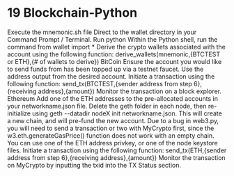 # 19 Blockchain-Python
Execute the mnemonic.sh file
Direct to the wallet directory in your Command Prompt / Terminal.
Run python
Within the Python shell, run the command from wallet import *
Derive the crypto wallets associated with the account using the following function:
derive_wallets(mnemonic,{BTCTEST or ETH},{# of wallets to derive})
BitCoin
Ensure the account you would like to send funds from has been topped up via a testnet faucet.
Use the address output from the desired account.
Initiate a transaction using the following function:
send_tx(BTCTEST,{sender address from step 6},{receiving address},{amount})
Monitor the transaction on a block explorer.
Ethereum
Add one of the ETH addresses to the pre-allocated accounts in your networkname.json file.
Delete the geth folder in each node, then re-initialize using geth --datadir nodeX init networkname.json. This will create a new chain, and will pre-fund the new account.
Due to a bug in web3.py, you will need to send a transaction or two with MyCrypto first, since the w3.eth.generateGasPrice() function does not work with an empty chain. You can use one of the ETH address privkey, or one of the node keystore files.
Initiate a transaction using the following function:
send_tx(ETH,{sender address from step 6},{receiving address},{amount})
Monitor the transaction on MyCrypto by inputting the txid into the TX Status section.
